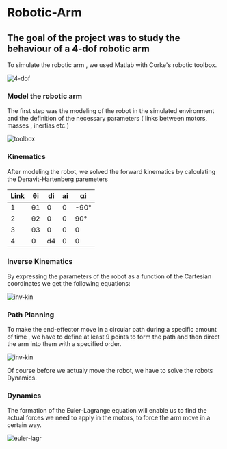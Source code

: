 # Robotic-Arm

## The goal of the project was to study the behaviour of a 4-dof robotic arm

To simulate the robotic arm , we used Matlab with Corke's robotic toolbox. 

![4-dof](https://github.com/SergiosKar/Robotic-Arm/blob/master/images/4dof.PNG)

### Model the robotic arm
The first step was the modeling of the robot in the simulated environment and the definition of 
the necessary parameters ( links between motors, masses , inertias etc.)

![toolbox](https://github.com/SergiosKar/Robotic-Arm/blob/master/images/robotic_toolbox.PNG)

### Kinematics

After modeling the robot, we solved the forward kinematics by calculating the Denavit-Hartenberg paremeters

Link| θi | di | ai | αi
----|----|----|----|---
1 |θ1| 0| 0| -90°
2 |θ2 |0| 0 |90°
3 |θ3 |0| 0| 0
4 |0| d4| 0| 0

### Inverse Kinematics

By expressing the parameters of the robot as a function of the Cartesian coordinates we get the following equations:

![inv-kin](https://github.com/SergiosKar/Robotic-Arm/blob/master/images/inverse-kin.PNG)

### Path Planning
To make the end-effector move in a circular path during a specific amount of time , we have to define at least 9 points
to form the path and then direct the arm into them with a specified order.

![inv-kin](https://github.com/SergiosKar/Robotic-Arm/blob/master/images/circle_path.PNG)

Of course before we actualy move the robot, we have to solve the robots Dynamics.

### Dynamics

The formation of the Euler-Lagrange equation will enable us to find the actual forces we need to apply in the motors,
to force the arm move in a certain way.

![euler-lagr](https://github.com/SergiosKar/Robotic-Arm/blob/master/images/euler-lagrange.PNG)



